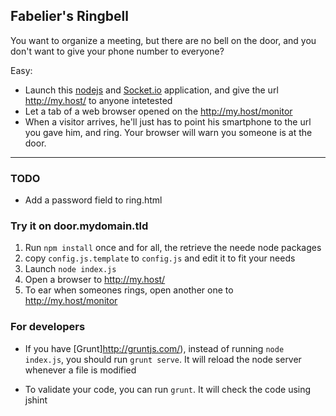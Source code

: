 ## Fabelier's Ringbell

You want to organize a meeting, but there are no bell on the door, and you don't want to give your phone number to everyone?

Easy:
* Launch this [nodejs](http://nodejs.org/) and [Socket.io](http://socket.io) application, and give the url http://my.host/ to anyone intetested
* Let a tab of a web browser opened on the http://my.host/monitor
* When a visitor arrives, he'll just has to point his smartphone to the url you gave him, and ring. Your browser will warn you someone is at the door.

---
### TODO
* Add a password field to ring.html

### Try it on door.mydomain.tld
1. Run `npm install` once and for all, the retrieve the neede node packages
1. copy `config.js.template` to  `config.js` and edit it to fit your needs
1. Launch `node index.js`
1. Open a browser to http://my.host/
1. To ear when someones rings, open another one to http://my.host/monitor

### For developers
* If you have [Grunt]http://gruntjs.com/), instead of running `node index.js`, you 
should run `grunt serve`. It will reload the node server whenever a file is modified

* To validate your code, you can run `grunt`. It will check the code using jshint
